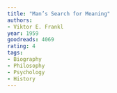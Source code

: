 ```yaml
---
title: "Man’s Search for Meaning"
authors:
- Viktor E. Frankl
year: 1959
goodreads: 4069
rating: 4
tags:
- Biography
- Philosophy
- Psychology
- History
---
```

